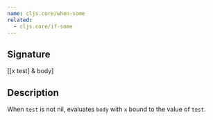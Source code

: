 ```yaml
---
name: cljs.core/when-some
related:
  - cljs.core/if-some
---
```


## Signature
[[x test] & body]


## Description

When `test` is not nil, evaluates `body` with `x` bound to the value of `test`.
